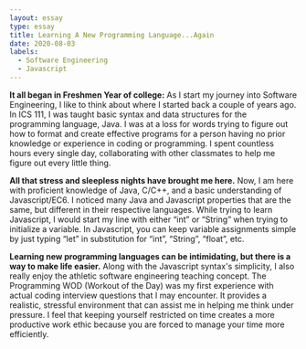 ```yaml
---
layout: essay
type: essay
title: Learning A New Programming Language...Again
date: 2020-08-03
labels:
  - Software Engineering
  - Javascript
---
```


**It all began in Freshmen Year of college:** As I start my journey into Software Engineering, I like to think about where I started back a couple of years ago. In ICS 111, I was taught basic syntax and data structures for the programming language, Java. I was at a loss for words trying to figure out how to format and create effective programs for a person having no prior knowledge or experience in coding or programming. I spent countless hours every single day, collaborating with other classmates to help me figure out every little thing.

**All that stress and sleepless nights have brought me here.** Now, I am here with proficient knowledge of Java, C/C++, and a basic understanding of Javascript/EC6. I noticed many Java and Javascript properties that are the same, but different in their respective languages. While trying to learn Javascript, I would start my line with either “int” or “String” when trying to initialize a variable. In Javascript, you can keep variable assignments simple by just typing “let” in substitution for “int”, “String”, “float”, etc.

**Learning new programming languages can be intimidating, but there is a way to make life easier.** Along with the Javascript syntax's simplicity, I also really enjoy the athletic software engineering teaching concept. The Programming WOD (Workout of the Day) was my first experience with actual coding interview questions that I may encounter. It provides a realistic, stressful environment that can assist me in helping me think under pressure. I feel that keeping yourself restricted on time creates a more productive work ethic because you are forced to manage your time more efficiently.